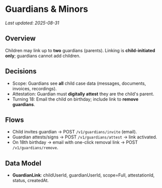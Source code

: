 # Guardians & Minors

_Last updated: 2025-08-31_

## Overview
Children may link up to **two** guardians (parents). Linking is **child-initiated only**; guardians cannot add children.

## Decisions
- Scope: Guardians see **all** child case data (messages, documents, invoices, recordings).
- Attestation: Guardian must **digitally attest** they are the child's parent.
- Turning 18: Email the child on birthday; include link to **remove guardians**.

## Flows
- Child invites guardian → POST `/v1/guardians/invite` (email).
- Guardian attests/signs → POST `/v1/guardians/attest` → link activated.
- On 18th birthday → email with one-click removal link → POST `/v1/guardians/remove`.

## Data Model
- **GuardianLink**: childUserId, guardianUserId, scope=Full, attestationId, status, createdAt.
